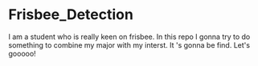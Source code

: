 # Frisbee_Detection
I am a student who is really keen on frisbee. In this repo I gonna try to  do something to combine my major with my interst. It 's gonna be find. Let's gooooo!
